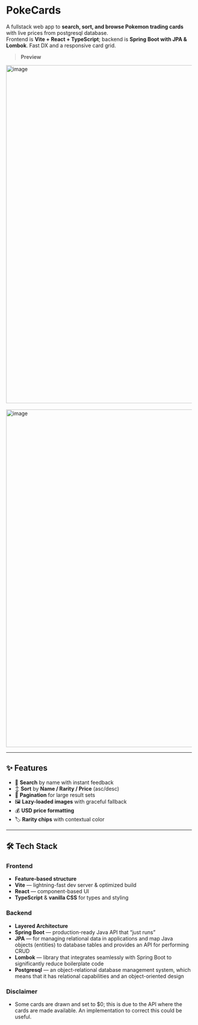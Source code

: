 # PokeCards

A fullstack web app to **search, sort, and browse Pokemon trading cards** with live prices from postgresql database.  
Frontend is **Vite + React + TypeScript**; backend is **Spring Boot with JPA & Lombok**. Fast DX and a responsive card grid.

> **Preview**
>
<img width="1847" height="916" alt="image" src="https://github.com/user-attachments/assets/ccd9d018-dbb5-44ab-82f1-109b5acecc88" />
<br>
<br>
<img width="1845" height="915" alt="image" src="https://github.com/user-attachments/assets/bfa8b668-b40c-42a1-aa42-1f5b0e9b5e92" />

---

## ✨ Features

- 🔎 **Search** by name with instant feedback  
- ↕️ **Sort** by **Name / Rarity / Price** (asc/desc)  
- 📄 **Pagination** for large result sets  
- 🖼️ **Lazy-loaded images** with graceful fallback  
- 💰 **USD price formatting**  
- 🏷️ **Rarity chips** with contextual color  

---

## 🛠️ Tech Stack

### Frontend
- **Feature-based structure**
- **Vite** — lightning-fast dev server & optimized build  
- **React** — component-based UI  
- **TypeScript** & **vanilla CSS** for types and styling

### Backend
- **Layered Architecture**
- **Spring Boot** — production-ready Java API that “just runs”
- **JPA** — for managing relational data in applications and map Java objects (entities) to database tables and provides an API for performing CRUD
- **Lombok** — library that integrates seamlessly with Spring Boot to significantly reduce boilerplate code
- **Postgresql** — an object-relational database management system, which means that it has relational capabilities and an object-oriented design

### Disclaimer

- Some cards are drawn and set to $0; this is due to the API where the cards are made available. An implementation to correct this could be useful.
